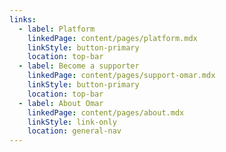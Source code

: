 ```yaml
---
links:
  - label: Platform
    linkedPage: content/pages/platform.mdx
    linkStyle: button-primary
    location: top-bar
  - label: Become a supporter
    linkedPage: content/pages/support-omar.mdx
    linkStyle: button-primary
    location: top-bar
  - label: About Omar
    linkedPage: content/pages/about.mdx
    linkStyle: link-only
    location: general-nav
---
```


